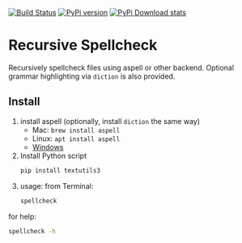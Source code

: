 [![Build Status](https://travis-ci.com/scivision/textutils.svg?branch=master)](https://travis-ci.com/scivision/textutils)
[![PyPi version](https://img.shields.io/pypi/pyversions/textutils3.svg)](https://pypi.python.org/pypi/textutils3)
[![PyPi Download stats](http://pepy.tech/badge/textutils3)](http://pepy.tech/project/textutils3)


# Recursive Spellcheck
Recursively spellcheck files using aspell or other backend.
Optional grammar highlighting via `diction` is also provided.


## Install 

1. install aspell (optionally, install `diction` the same way)
   * Mac: `brew install aspell`
   * Linux: `apt install aspell`
   * [Windows](http://aspell.net/win32/)
2. Install Python script
   ```sh
   pip install textutils3
   ```
3. usage: from Terminal:
   ```sh
   spellcheck
   ```
   
for help:
```sh
spellcheck -h
```
